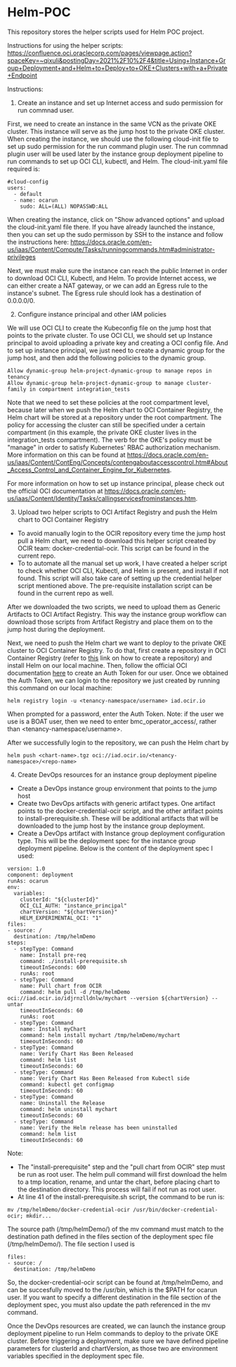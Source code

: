 # Helm-POC
This repository stores the helper scripts used for Helm POC project.

Instructions for using the helper scripts: https://confluence.oci.oraclecorp.com/pages/viewpage.action?spaceKey=~qixuli&postingDay=2021%2F10%2F4&title=Using+Instance+Group+Deployment+and+Helm+to+Deploy+to+OKE+Clusters+with+a+Private+Endpoint

Instructions:
1. Create an instance and set up Internet access and sudo permission for run commnad user.

First, we need to create an instance in the same VCN as the private OKE cluster. This instance will serve as the jump host to the private OKE cluster. When creating the instance, we should use the following cloud-init file to set up sudo permission for the run command plugin user. The run commnad plugin user will be used later by the instance group deployment pipeline to run commands to set up OCI CLI, kubectl, and Helm. The cloud-init.yaml file required is:
```
#cloud-config
users:
  - default
  - name: ocarun
    sudo: ALL=(ALL) NOPASSWD:ALL
```
When creating the instance, click on "Show advanced options" and upload the cloud-init.yaml file there.
If you have already launched the instance, then you can set up the sudo permisson by SSH to the instance and follow the instructions here: https://docs.oracle.com/en-us/iaas/Content/Compute/Tasks/runningcommands.htm#administrator-privileges

Next, we must make sure the instance can reach the public Internet in order to download OCI CLI, Kubectl, and Helm. To provide Internet access, we can either create a NAT gateway, or we can add an Egress rule to the instance's subnet. The Egress rule should look has a destination of 0.0.0.0/0.

2. Configure instance principal and other IAM policies

We will use OCI CLI to create the Kubeconfig file on the jump host that points to the private cluster. To use OCI CLI, we should set up Instance principal to avoid uploading a private key and creating a OCI config file. And to set up instance principal, we just need to create a dynamic group for the jump host, and then add the following policies to the dynamic group.
```
Allow dynamic-group helm-project-dynamic-group to manage repos in tenancy
Allow dynamic-group helm-project-dynamic-group to manage cluster-family in compartment integration_tests
```
Note that we need to set these policies at the root compartment level, because later when we push the Helm chart to OCI Container Registry, the Helm chart will be stored at a repository under the root compartment. The policy for accessing the cluster can still be specified under a certain compartment (in this example, the private OKE cluster lives in the integration_tests compartment). The verb for the OKE's policy must be "manage" in order to satisfy Kubernetes' RBAC authorization mechanism. More information on this can be found at https://docs.oracle.com/en-us/iaas/Content/ContEng/Concepts/contengaboutaccesscontrol.htm#About_Access_Control_and_Container_Engine_for_Kubernetes.

For more information on how to set up instance principal, please check out the official OCI documentation at https://docs.oracle.com/en-us/iaas/Content/Identity/Tasks/callingservicesfrominstances.htm.

3. Upload two helper scripts to OCI Artifact Registry and push the Helm chart to OCI Container Registry
- To avoid manually login to the OCIR repository every time the jump host pull a Helm chart, we need to download this helper script created by OCIR team: docker-credential-ocir. This script can be found in the current repo.
- To to automate all the manual set up work, I have created a helper script to check whether OCI CLI, Kubectl, and Helm is present, and install if not found. This script will also take care of setting up the credential helper script mentioned above. The pre-requisite installation script can be found in the current repo as well.

After we downloaded the two scripts, we need to upload them as Generic Artifacts to OCI Artifact Registry. This way the instance group workflow can download those scripts from Artifact Registry and place them on to the jump host during the deployment.

Next, we need to push the Helm chart we want to deploy to the private OKE cluster to OCI Container Registry. To do that, first create a repository in OCI Container Registry (refer to [this](https://docs.oracle.com/en-us/iaas/Content/Registry/Tasks/registrycreatingarepository.htm) link on how to create a repository) and install Helm on our local machine. Then, follow the official OCI documentation [here](https://docs.oracle.com/en-us/iaas/Content/Registry/Tasks/registrypushingimagesusingthedockercli.htm) to create an Auth Token for our user. Once we obtained the Auth Token, we can login to the repository we just created by running this command on our local machine:
```
helm registry login -u <tenancy-namespace/username> iad.ocir.io
```
When prompted for a password, enter the Auth Token. Note: if the user we use is a BOAT user, then we need to enter bmc_operator_access/<username>, rather than <tenancy-namespace/username>.

After we successfully login to the repository, we can push the Helm chart by
```
helm push <chart-name>.tgz oci://iad.ocir.io/<tenancy-namespace>/<repo-name>
```  
4. Create DevOps resources for an instance group deployment pipeline

- Create a DevOps instance group environment that points to the jump host
- Create two DevOps artifacts with generic artifact types. One artifact points to the docker-credential-ocir script, and the other artifact points to install-prerequisite.sh. These will be additional artifacts that will be downloaded to the jump host by the instance group deployment.
- Create a DevOps artifact with Instance group deployment configuration type. This will be the deployment spec for the instance group deployment pipeline. Below is the content of the deployment spec I used:
```
version: 1.0
component: deployment
runAs: ocarun
env:
  variables:
    clusterId: "${clusterId}"
    OCI_CLI_AUTH: "instance_principal"
    chartVersion: "${chartVersion}"
    HELM_EXPERIMENTAL_OCI: "1"
files:
- source: /
  destination: /tmp/helmDemo
steps:
  - stepType: Command
    name: Install pre-req
    command: ./install-prerequisite.sh
    timeoutInSeconds: 600
    runAs: root
  - stepType: Command
    name: Pull chart from OCIR
    command: helm pull -d /tmp/helmDemo oci://iad.ocir.io/idjrnzlldnlw/mychart --version ${chartVersion} --untar
    timeoutInSeconds: 60
    runAs: root
  - stepType: Command
    name: Install myChart
    command: helm install mychart /tmp/helmDemo/mychart
    timeoutInSeconds: 60
  - stepType: Command
    name: Verify Chart Has Been Released
    command: helm list
    timeoutInSeconds: 60
  - stepType: Command
    name: Verify Chart Has Been Released from Kubectl side
    command: kubectl get configmap
    timeoutInSeconds: 60
  - stepType: Command
    name: Uninstall the Release
    command: helm uninstall mychart
    timeoutInSeconds: 60
  - stepType: Command
    name: Verify the Helm release has been uninstalled
    command: helm list
    timeoutInSeconds: 60
```
Note:

- The "install-prerequisite" step and the "pull chart from OCIR" step must be run as root user. The helm pull command will first download the helm to a tmp location, rename, and untar the chart, before placing chart to the destination directory. This process will fail if not run as root user.
- At line 41 of the install-prerequisite.sh script, the command to be run is:
```
mv /tmp/helmDemo/docker-credential-ocir /usr/bin/docker-credential-ocir; mkdir...
```
The source path (/tmp/helmDemo/) of the mv command must match to the destination path defined in the files section of the deployment spec file (/tmp/helmDemo/). The file section I used is
```
files:
- source: /
  destination: /tmp/helmDemo
```
So, the docker-credential-ocir script can be found at /tmp/helmDemo, and can be succesfully moved to the /usr/bin, which is the $PATH for ocarun user. If you want to specify a different destination in the file section of the deployment spec, you must also update the path referenced in the mv command.

Once the DevOps resources are created, we can launch the instance group deployment pipeline to run Helm commands to deploy to the private OKE cluster. Before triggering a deployment, make sure we have defined pipeline parameters for clusterId and chartVersion, as those two are environment variables specified in the deployment spec file.





